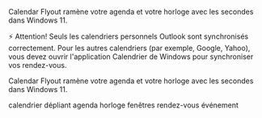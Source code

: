 [//]: # (Description)

Calendar Flyout ramène votre agenda et votre horloge avec les secondes dans Windows 11.

⚡ Attention! 
Seuls les calendriers personnels Outlook sont synchronisés correctement. Pour les autres calendriers (par exemple, Google, Yahoo), vous devez ouvrir l'application Calendrier de Windows pour synchroniser vos rendez-vous.

[//]: # (Short description)

Calendar Flyout ramène votre agenda et votre horloge avec les secondes dans Windows 11.

[//]: # (Keywords)

calendrier
dépliant
agenda
horloge
fenêtres
rendez-vous
événement